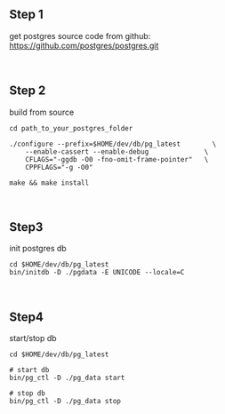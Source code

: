 ## Step 1
get postgres source code from github: https://github.com/postgres/postgres.git

<br/>

## Step 2
build from source  
```shell
cd path_to_your_postgres_folder

./configure --prefix=$HOME/dev/db/pg_latest        \
	--enable-cassert --enable-debug              \
	CFLAGS="-ggdb -O0 -fno-omit-frame-pointer"   \
	CPPFLAGS="-g -O0"

make && make install
```

<br/>

## Step3
init postgres db
``` shell
cd $HOME/dev/db/pg_latest
bin/initdb -D ./pgdata -E UNICODE --locale=C
```

<br/>

## Step4
start/stop db
```
cd $HOME/dev/db/pg_latest

# start db
bin/pg_ctl -D ./pg_data start

# stop db
bin/pg_ctl -D ./pg_data stop

```